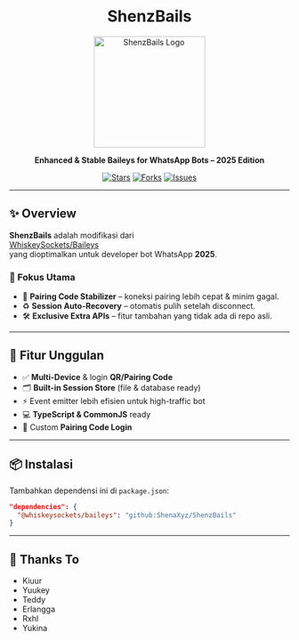 <h1 align="center">ShenzBails</h1>

<p align="center">
  <img src="https://files.catbox.moe/b4vyzh.jpg" width="200" alt="ShenzBails Logo"/>
</p>

<p align="center">
  <strong>Enhanced & Stable Baileys for WhatsApp Bots – 2025 Edition</strong>
</p>

<p align="center">
  <a href="https://github.com/ShenaXyz/ShenzBails/stargazers"><img src="https://img.shields.io/github/stars/ShenaXyz/ShenzBails?style=flat-square&color=gold" alt="Stars"/></a>
  <a href="https://github.com/ShenaXyz/ShenzBails/network/members"><img src="https://img.shields.io/github/forks/ShenaXyz/ShenzBails?style=flat-square&color=blue" alt="Forks"/></a>
  <a href="https://github.com/ShenaXyz/ShenzBails/issues"><img src="https://img.shields.io/github/issues/ShenaXyz/ShenzBails?style=flat-square&color=red" alt="Issues"/></a>
</p>

---

## ✨ Overview
**ShenzBails** adalah modifikasi dari  
[WhiskeySockets/Baileys](https://github.com/WhiskeySockets/Baileys)  
yang dioptimalkan untuk developer bot WhatsApp **2025**.

### 🔎 Fokus Utama
- 🔑 **Pairing Code Stabilizer** – koneksi pairing lebih cepat & minim gagal.
- ♻️ **Session Auto-Recovery** – otomatis pulih setelah disconnect.
- 🛠 **Exclusive Extra APIs** – fitur tambahan yang tidak ada di repo asli.

---

## 🚀 Fitur Unggulan
- ✅ **Multi-Device** & login **QR/Pairing Code**  
- 🗂 **Built-in Session Store** (file & database ready)  
- ⚡ Event emitter lebih efisien untuk high-traffic bot  
- 💻 **TypeScript & CommonJS** ready  
- 🔧 Custom **Pairing Code Login**  

---

## 📦 Instalasi
Tambahkan dependensi ini di `package.json`:

```json
"dependencies": {
  "@whiskeysockets/baileys": "github:ShenaXyz/ShenzBails"
}
```
---

## 💫 Thanks To
- Kiuur
- Yuukey
- Teddy
- Erlangga
- Rxhl
- Yukina
